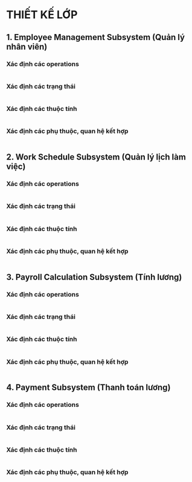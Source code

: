 # THIẾT KẾ LỚP
## 1. Employee Management Subsystem (Quản lý nhân viên)
### Xác định các operations
![]()
### Xác định các trạng thái
![]()
### Xác định các thuộc tính
![]()
### Xác định các phụ thuộc, quan hệ kết hợp
![]()
## 2. Work Schedule Subsystem (Quản lý lịch làm việc)
### Xác định các operations
![]()
### Xác định các trạng thái
![]()
### Xác định các thuộc tính
![]()
### Xác định các phụ thuộc, quan hệ kết hợp
![]()
## 3. Payroll Calculation Subsystem (Tính lương)
### Xác định các operations
![]()
### Xác định các trạng thái
![]()
### Xác định các thuộc tính
![]()
### Xác định các phụ thuộc, quan hệ kết hợp
![]()
## 4. Payment Subsystem (Thanh toán lương)
### Xác định các operations
![]()
### Xác định các trạng thái
![]()
### Xác định các thuộc tính
![]()
### Xác định các phụ thuộc, quan hệ kết hợp
![]()
